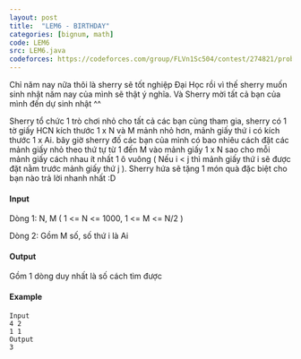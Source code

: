 ```yaml
---
layout: post
title:  "LEM6 - BIRTHDAY"
categories: [bignum, math]
code: LEM6
src: LEM6.java
codeforces: https://codeforces.com/group/FLVn1Sc504/contest/274821/problem/H
---
```




  


Chỉ năm nay nữa thôi là sherry sẽ tốt nghiệp Đại Học rồi vì thế sherry muốn sinh nhật năm nay của mình sẽ thật ý nghĩa. Và Sherry mời tất cả bạn của mình đến dự sinh nhật ^^

Sherry tổ chức 1 trò chơi nhỏ cho tất cả các bạn cùng tham gia, sherry có 1 tờ giấy HCN kích thước 1 x N và M mảnh nhỏ hơn, mảnh giấy thứ i có kích thước 1 x Ai. bây giờ sherry đố các bạn của mình có bao nhiêu cách đặt các mảnh giấy nhỏ theo thứ tự từ 1 đến M vào mảnh giấy 1 x N sao cho mỗi mảnh giấy cách nhau ít nhất 1 ô vuông ( Nếu i < j thì mảnh giấy thứ i sẽ được đặt nằm trước mảnh giấy thứ j ). Sherry hứa sẽ tặng 1 món quà đặc biệt cho bạn nào trả lời nhanh nhất :D

#### Input

Dòng 1: N, M ( 1 <= N <= 1000, 1 <= M <= N/2 )

Dòng 2: Gồm M số, số thứ i là Ai

#### Output

Gồm 1 dòng duy nhất là số cách tìm được

#### Example

```
Input
4 2
1 1
Output
3

```

<!--more-->

